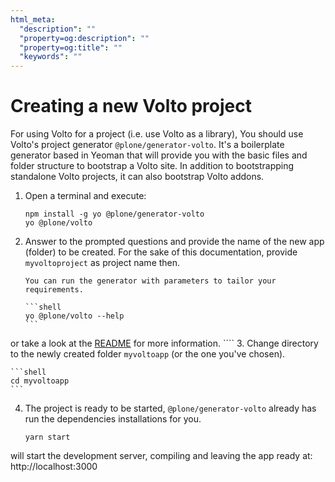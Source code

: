 ```yaml
---
html_meta:
  "description": ""
  "property=og:description": ""
  "property=og:title": ""
  "keywords": ""
---
```


# Creating a new Volto project

For using Volto for a project (i.e. use Volto as a library), You should use Volto's project generator `@plone/generator-volto`. It's a boilerplate generator based in Yeoman that will provide you with the basic files and folder structure to bootstrap a Volto site. In addition to bootstrapping standalone Volto projects, it can also bootstrap Volto addons.

1.  Open a terminal and execute:

    ```shell
    npm install -g yo @plone/generator-volto
    yo @plone/volto
    ```

2.  Answer to the prompted questions and provide the name of the new app (folder) to be created. For the sake of this documentation, provide `myvoltoproject` as project name then.

    ````{note}
    You can run the generator with parameters to tailor your requirements.

    ```shell
    yo @plone/volto --help
    ```

or take a look at the [README](https://github.com/plone/volto/blob/master/packages/generator-volto/README.md) for more information.
    ````
3.  Change directory to the newly created folder `myvoltoapp` (or the one you've chosen).

    ```shell
    cd myvoltoapp
    ```

4.  The project is ready to be started, `@plone/generator-volto` already has run the
   dependencies installations for you.

    ```shell
    yarn start
    ```

will start the development server, compiling and leaving the app ready at:
http://localhost:3000
